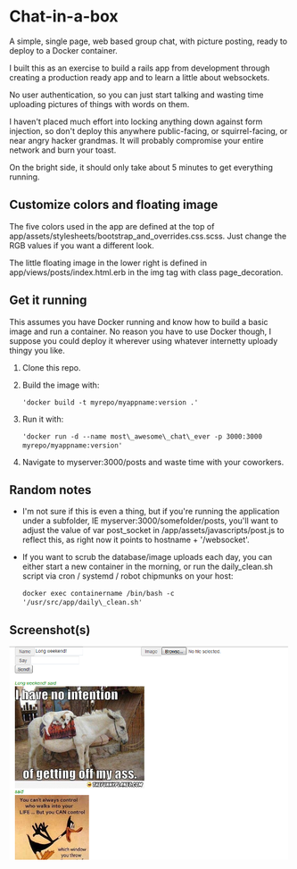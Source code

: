 # Chat-in-a-box

A simple, single page, web based group chat, with picture posting, ready to deploy to a Docker container.

I built this as an exercise to build a rails app from development through creating a production ready app and to learn a little about websockets.

No user authentication, so you can just start talking and wasting time uploading pictures of things with words on them.

I haven't placed much effort into locking anything down against form injection, so don't deploy this anywhere public-facing, or squirrel-facing, or near angry hacker grandmas.  It will probably compromise your entire network and burn your toast.

On the bright side, it should only take about 5 minutes to get everything running.

## Customize colors and floating image
The five colors used in the app are defined at the top of app/assets/stylesheets/bootstrap\_and\_overrides.css.scss.  Just change the RGB values if you want a different look.

The little floating image in the lower right is defined in app/views/posts/index.html.erb in the img tag with class page\_decoration.

## Get it running

This assumes you have Docker running and know how to build a basic image and run a container.
No reason you have to use Docker though, I suppose you could deploy it wherever using whatever internetty uploady thingy you like.

1.  Clone this repo.

2.  Build the image with:

        'docker build -t myrepo/myappname:version .'

3.  Run it with:

        'docker run -d --name most\_awesome\_chat\_ever -p 3000:3000 myrepo/myappname:version'

4.  Navigate to myserver:3000/posts and waste time with your coworkers.

## Random notes

*   I'm not sure if this is even a thing, but if you're running the application under a subfolder, IE myserver:3000/somefolder/posts, you'll want to adjust the value of var post\_socket in /app/assets/javascripts/post.js to reflect this, as right now it points to hostname + '/websocket'.

*   If you want to scrub the database/image uploads each day, you can either start a new container in the morning, or run the daily\_clean.sh script via cron / systemd / robot chipmunks on your host:

        docker exec containername /bin/bash -c '/usr/src/app/daily\_clean.sh'

## Screenshot(s)
![Screenshot](chat-screenshot.PNG)

